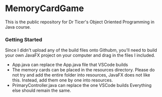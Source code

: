 # MemoryCardGame

This is the public repository for Dr Ticer's Object Oriented Programming in Java course.

### Getting Started

Since I didn't upload any of the build files onto Githubm, you'll need to build your own JavaFX project on your computer and drag in the files I included. 
- App.java can replace the App.java file that VSCode builds
- The memory cards can be placed in the resources directory. Please do not try and add the entire folder into resources, JavaFX does not like this. Instead, add them one by one into resources.
- PrimaryController.java can replace the one VSCode builds
Everything else should remain the same. 
